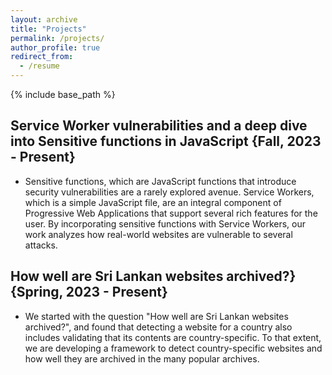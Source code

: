 ```yaml
---
layout: archive
title: "Projects"
permalink: /projects/
author_profile: true
redirect_from:
  - /resume
---
```


{% include base_path %}


## Service Worker vulnerabilities and a deep dive into Sensitive functions in JavaScript {Fall, 2023 - Present}

* Sensitive functions, which are JavaScript functions that introduce security vulnerabilities are a rarely explored avenue. Service Workers, which is a simple JavaScript file, are an integral component of Progressive Web Applications that support several rich features for the user. By incorporating sensitive functions with Service Workers, our work analyzes how real-world websites are vulnerable to several attacks.


## How well are Sri Lankan websites archived?} {Spring, 2023 - Present}

* We started with the question "How well are Sri Lankan websites archived?", and found that detecting a website for a country also includes validating that its contents are country-specific. To that extent, we are developing a framework to detect country-specific websites and how well they are archived in the many popular archives.
